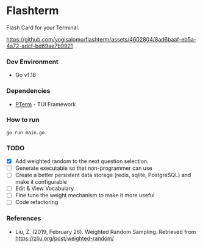 # Flashterm

Flash Card for your Terminal.

https://github.com/yogisalomo/flashterm/assets/4602804/8ad6baaf-eb5a-4a72-adcf-bd69ae7b9921

### Dev Environment

- Go v1.18

### Dependencies

- [PTerm](https://docs.pterm.sh/) - TUI Framework

### How to run

```shell
go run main.go
```

### TODO

- [x] Add weighted random to the next question selection.
- [ ] Generate executable so that non-programmer can use
- [ ] Create a better persistent data storage (redis, sqlite, PostgreSQL) and make it configurable
- [ ] Edit & View Vocabulary
- [ ] Fine tune the weight mechanism to make it more useful
- [ ] Code refactoring

### References

- Liu, Z. (2019, February 26). Weighted Random Sampling. Retrieved from https://zliu.org/post/weighted-random/
